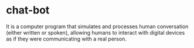 # chat-bot
It is a computer program that simulates and processes human conversation (either written or spoken), allowing humans to interact with digital devices as if they were communicating with a real person.
